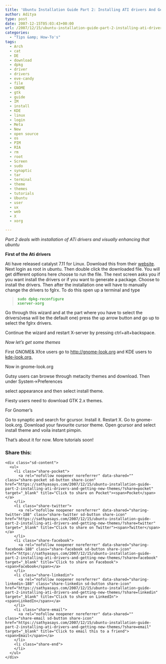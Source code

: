 ```yaml
---
title: 'Ubuntu Installation Guide Part 2: Installing ATI drivers And Getting New Themes'
author: Aditya
type: post
date: 2007-12-15T05:03:43+00:00
url: /2007/12/15/ubuntu-installation-guide-part-2-installing-ati-drivers-and-getting-new-themes/
categories:
  - "Tips &amp; How-To's"
tags:
  - Arch
  - cat
  - DE
  - download
  - dpkg
  - driver
  - drivers
  - eve-candy
  - file
  - GNOME
  - gtk
  - guide
  - IM
  - install
  - KDE
  - linux
  - login
  - Meta
  - New
  - open source
  - os
  - PIM
  - RIA
  - rm
  - root
  - Screen
  - sudo
  - synaptic
  - tar
  - terminal
  - theme
  - themes
  - tutorials
  - Ubuntu
  - user
  - ux
  - web
  - X
  - xorg

---
```

_Part 2 deals with installation of ATi drivers and visually enhancing that ubuntu_
  
**First of the Ati drivers**
  
Ati have released catalyst 7.11 for Linux. Download this from their [website][1]. Next login as root in ubuntu. Then double click the downloaded file. You will get different options here choose to run the file. The next screen asks you if you want install the drivers or if you want to generate a package. Choose to install the drivers. Then after the installation one will have to manually change the drivers to fglrx. To do this open up a terminal and type

> <font color="#008000"><code>sudo dpkg-reconfigure xserver-xorg</code></font>

Go through this wizard and at the part where you have to select the drivers(vesa will be the default one) press the up arrow button and go up to select the fglrx drivers.
  
Continue the wizard and restart X-server by pressing ctrl+alt+backspace.

 _Now let&#8217;s get some themes_
  
First GNOME& Xfce users go to <http://gnome-look.org> and KDE users to [kde-look.org.][2]

Now in gnome-look.org
  
Gutsy users can browse through metacity themes and download. Then under System->Preferences
  
select appearance and then select install theme.
  
Fiesty users need to download GTK 2.x themes.
  
For Gnomer&#8217;s
  
Go to synaptic and search for gcursor. Install it. Restart X. Go to gnome-look.org. Download your favourite cursor theme. Open gcursor and select install theme and voila instant pimpin.
  
That&#8217;s about it for now. More tutorials soon!

<div class="sharedaddy sd-sharing-enabled">
  <div class="robots-nocontent sd-block sd-social sd-social-icon-text sd-sharing">
    <h3 class="sd-title">
      Share this:
    </h3>
    
    <div class="sd-content">
      <ul>
        <li class="share-pocket">
          <a rel="nofollow noopener noreferrer" data-shared="" class="share-pocket sd-button share-icon" href="https://sathyasays.com/2007/12/15/ubuntu-installation-guide-part-2-installing-ati-drivers-and-getting-new-themes/?share=pocket" target="_blank" title="Click to share on Pocket"><span>Pocket</span></a>
        </li>
        <li class="share-twitter">
          <a rel="nofollow noopener noreferrer" data-shared="sharing-twitter-188" class="share-twitter sd-button share-icon" href="https://sathyasays.com/2007/12/15/ubuntu-installation-guide-part-2-installing-ati-drivers-and-getting-new-themes/?share=twitter" target="_blank" title="Click to share on Twitter"><span>Twitter</span></a>
        </li>
        <li class="share-facebook">
          <a rel="nofollow noopener noreferrer" data-shared="sharing-facebook-188" class="share-facebook sd-button share-icon" href="https://sathyasays.com/2007/12/15/ubuntu-installation-guide-part-2-installing-ati-drivers-and-getting-new-themes/?share=facebook" target="_blank" title="Click to share on Facebook"><span>Facebook</span></a>
        </li>
        <li class="share-linkedin">
          <a rel="nofollow noopener noreferrer" data-shared="sharing-linkedin-188" class="share-linkedin sd-button share-icon" href="https://sathyasays.com/2007/12/15/ubuntu-installation-guide-part-2-installing-ati-drivers-and-getting-new-themes/?share=linkedin" target="_blank" title="Click to share on LinkedIn"><span>LinkedIn</span></a>
        </li>
        <li class="share-email">
          <a rel="nofollow noopener noreferrer" data-shared="" class="share-email sd-button share-icon" href="https://sathyasays.com/2007/12/15/ubuntu-installation-guide-part-2-installing-ati-drivers-and-getting-new-themes/?share=email" target="_blank" title="Click to email this to a friend"><span>Email</span></a>
        </li>
        <li class="share-end">
        </li>
      </ul>
    </div>
  </div>
</div>

 [1]: http://ati.amd.com/support/drivers/linux/linux-radeon.html
 [2]: http://kde-look.org